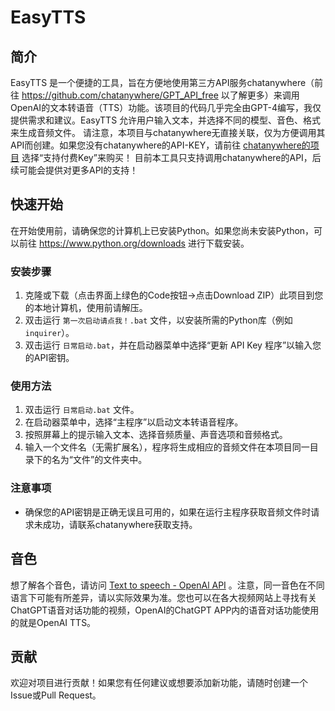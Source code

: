 # EasyTTS

## 简介
EasyTTS 是一个便捷的工具，旨在方便地使用第三方API服务chatanywhere（前往 https://github.com/chatanywhere/GPT_API_free 以了解更多）来调用OpenAI的文本转语音（TTS）功能。该项目的代码几乎完全由GPT-4编写，我仅提供需求和建议。EasyTTS 允许用户输入文本，并选择不同的模型、音色、格式来生成音频文件。
请注意，本项目与chatanywhere无直接关联，仅为方便调用其API而创建。如果您没有chatanywhere的API-KEY，请前往 [chatanywhere的项目](https://github.com/chatanywhere/GPT_API_free) 选择“支持付费Key”来购买！
目前本工具只支持调用chatanywhere的API，后续可能会提供对更多API的支持！

## 快速开始
在开始使用前，请确保您的计算机上已安装Python。如果您尚未安装Python，可以前往 https://www.python.org/downloads 进行下载安装。

### 安装步骤
1. 克隆或下载（点击界面上绿色的Code按钮→点击Download ZIP）此项目到您的本地计算机，使用前请解压。
2. 双击运行 `第一次启动请点我！.bat` 文件，以安装所需的Python库（例如 `inquirer`）。
3. 双击运行 `日常启动.bat`，并在启动器菜单中选择“更新 API Key 程序”以输入您的API密钥。

### 使用方法
1. 双击运行 `日常启动.bat` 文件。
2. 在启动器菜单中，选择“主程序”以启动文本转语音程序。
3. 按照屏幕上的提示输入文本、选择音频质量、声音选项和音频格式。
4. 输入一个文件名（无需扩展名），程序将生成相应的音频文件在本项目同一目录下的名为“文件”的文件夹中。

### 注意事项
- 确保您的API密钥是正确无误且可用的，如果在运行主程序获取音频文件时请求未成功，请联系chatanywhere获取支持。

## 音色
想了解各个音色，请访问 [Text to speech - OpenAl API](https://platform.openai.com/docs/guides/text-to-speech) 。注意，同一音色在不同语言下可能有所差异，请以实际效果为准。您也可以在各大视频网站上寻找有关ChatGPT语音对话功能的视频，OpenAI的ChatGPT APP内的语音对话功能使用的就是OpenAI TTS。

## 贡献
欢迎对项目进行贡献！如果您有任何建议或想要添加新功能，请随时创建一个Issue或Pull Request。
